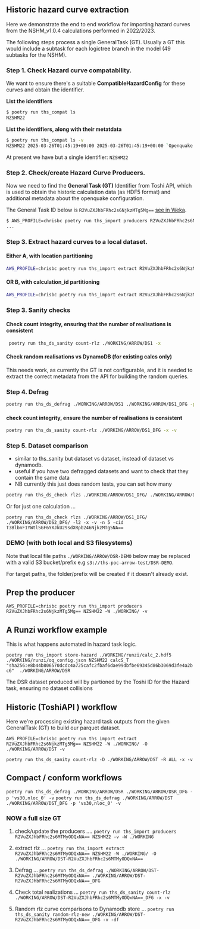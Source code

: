 ## Historic hazard curve extraction

Here we demonstrate the end to end workflow for importing hazard curves from the NSHM_v1.0.4
 calculations performed in 2022/2023.

The following steps process a single GeneralTask (GT). Usually a GT this would include a subtask 
 for each logictree branch in the model (49 subtasks for the NSHM).

### Step 1. Check Hazard curve compatability. 

We want to ensure there's a suitable **CompatibleHazardConfig** for these curves and obtain the identifier.

**List the identifiers**

```bash
$ poetry run ths_compat ls
NZSHM22
```

**List the identifiers, along with their metatdata**

```bash
$ poetry run ths_compat ls -v
NZSHM22 2025-03-26T01:45:19+00:00 2025-03-26T01:45:19+00:00 `Openquake hazard calculation standard from openquake-engine>=3.16 as used in NSHM_v1.*`
```

At present we have but a single identifier: `NZSHM22`

### Step 2. Check/create Hazard Curve Producers.

Now we need to find the **General Task (GT)** Identifier from Toshi API, which is used to obtain the
 historic calculation data (as HDF5 format) and additional metadata about the openquake configuration.

The General Task ID below is `R2VuZXJhbFRhc2s6NjkzMTg5Mg==` [see in Weka](http://nzshm22-weka-ui-test.s3-website-ap-southeast-2.amazonaws.com/GeneralTask/R2VuZXJhbFRhc2s6NjkzMTg5Mg==).

```bash
$ AWS_PROFILE=chrisbc poetry run ths_import producers R2VuZXJhbFRhc2s6NjkzMTg5Mg== NZSHM22 -W ./WORKING/
...
```

### Step 3. Extract hazard curves to a local dataset.


#### Either A, with location partitioning

```bash
AWS_PROFILE=chrisbc poetry run ths_import extract R2VuZXJhbFRhc2s6NjkzMTg5Mg== NZSHM22 -W ./WORKING/ -O ./WORKING/ARROW/DS1 -v
```

#### OR B, with calculation_id partitioning

```bash
AWS_PROFILE=chrisbc poetry run ths_import extract R2VuZXJhbFRhc2s6NjkzMTg5Mg== NZSHM22 -W ./WORKING/ -O ./WORKING/ARROW/DS2 -v -CID
```

### Step 3. Sanity checks

#### Check count integrity, ensuring that the number of realisations is consistent

```bash
 poetry run ths_ds_sanity count-rlz ./WORKING/ARROW/DS1 -x
```

#### Check random realisations vs DynamoDB (for existing calcs only)

This needs work, as currently the GT is not configurable, and it is needed to extract the correct metadata from the API for 
building the random queries.

### Step 4. Defrag

```bash
poetry run ths_ds_defrag ./WORKING/ARROW/DS1 ./WORKING/ARROW/DS1_DFG -p 'vs30,nloc_0' -v
```

#### check count integrity, ensure the number of realisations is consistent

```bash
poetry run ths_ds_sanity count-rlz ./WORKING/ARROW/DS1_DFG -x -v
```

### Step 5. Dataset comparison

 - similar to ths_sanity but dataset vs dataset, instead of dataset vs dynamodb.
 - useful if you have two defragged datasets and want to check that they contain the same  data
 - NB currently this just does random tests, you can set how many

```bash
poetry run ths_ds_check rlzs ./WORKING/ARROW/DS1_DFG/ ./WORKING/ARROW/DS2_DFG/ -l2 -x -v
```

Or for just one calculation ...

```
poetry run ths_ds_check rlzs ./WORKING/ARROW/DS1_DFG/ ./WORKING/ARROW/DS2_DFG/ -l2 -x -v -n 5 -cid T3BlbnF1YWtlSGF6YXJkU29sdXRpb246NjkzMTg5NA==
```

### DEMO (with both local and S3 filesystems)

Note that local file paths `./WORKING/ARROW/DSR-DEMO` below may be replaced with a valid S3 bucket/prefix e.g `s3://ths-poc-arrow-test/DSR-DEMO`.

For target paths, the folder/prefix will be created if it doesn't already exist.

## Prep the producer

`AWS_PROFILE=chrisbc poetry run ths_import producers R2VuZXJhbFRhc2s6NjkzMTg5Mg== NZSHM22 -W ./WORKING/ -v`

## A Runzi workflow example

This is what happens automated in hazard task logic.

`poetry run ths_import store-hazard ./WORKING/runzi/calc_2.hdf5 ./WORKING/runzi/oq_config.json NZSHM22 calcS_T "sha256:e8b44b806570dcdc4a725cafc2fbaf6dae99dbfbe69345d86b3069d3fe4a2bc6"  ./WORKING/ARROW/DSR`

The DSR dataset produced will by partioned by the Toshi ID for the Hazard task, ensuring no dataset collisions

## Historic (ToshiAPI ) workflow

Here we're processing existing hazard task outputs from the given GeneralTask (GT) to build our parquet dataset.

`AWS_PROFILE=chrisbc poetry run ths_import extract R2VuZXJhbFRhc2s6NjkzMTg5Mg== NZSHM22 -W ./WORKING/ -O ./WORKING/ARROW/DST -v`

`poetry run ths_ds_sanity count-rlz -D ./WORKING/ARROW/DST -R ALL -x -v`

## Compact / conform workflows

`poetry run ths_ds_defrag ./WORKING/ARROW/DSR ./WORKING/ARROW/DSR_DFG -p 'vs30,nloc_0' -v`
`poetry run ths_ds_defrag ./WORKING/ARROW/DST ./WORKING/ARROW/DST_DFG -p 'vs30,nloc_0' -v`


### NOW a full size GT


1) check/update the producers ....
`poetry run ths_import producers R2VuZXJhbFRhc2s6MTMyODQxNA== NZSHM22 -v -W ./WORKING`

2) extract rlz ...
`poetry run ths_import extract R2VuZXJhbFRhc2s6MTMyODQxNA== NZSHM22 -W ./WORKING/ -O ./WORKING/ARROW/DST-R2VuZXJhbFRhc2s6MTMyODQxNA==`

3) Defrag ...
`poetry run ths_ds_defrag ./WORKING/ARROW/DST-R2VuZXJhbFRhc2s6MTMyODQxNA== ./WORKING/ARROW/DST-R2VuZXJhbFRhc2s6MTMyODQxNA==_DFG`

4) Check total realizations ...
`poetry run ths_ds_sanity count-rlz ./WORKING/ARROW/DST-R2VuZXJhbFRhc2s6MTMyODQxNA==_DFG -x -v`

5) Random rlz curve comparisons to Dynamodb store ...
`poetry run ths_ds_sanity random-rlz-new ./WORKING/ARROW/DST-R2VuZXJhbFRhc2s6MTMyODQxNA==_DFG -v -df`
